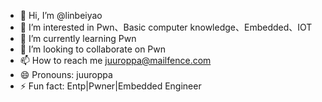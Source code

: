 - 👋 Hi, I’m @linbeiyao
- 👀 I’m interested in Pwn、Basic computer knowledge、Embedded、IOT
- 🌱 I’m currently learning Pwn
- 💞️ I’m looking to collaborate on Pwn
- 📫 How to reach me juuroppa@mailfence.com
- 😄 Pronouns: juuroppa
- ⚡ Fun fact: Entp|Pwner|Embedded Engineer

<!---
linbeiyao/linbeiyao is a ✨ special ✨ repository because its `README.md` (this file) appears on your GitHub profile.
You can click the Preview link to take a look at your changes.
--->
